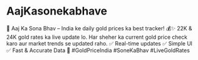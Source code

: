 # AajKasonekabhave
📢 Aaj Ka Sona Bhav – India ke daily gold prices ka best tracker! 💰✨ 22K &amp; 24K gold rates ka live update lo. Har sheher ka current gold price check karo aur market trends se updated raho. ✅ Real-time updates ✅ Simple UI ✅ Fast &amp; Accurate Data 🚀 #GoldPriceIndia #SoneKaBhav #LiveGoldRates
